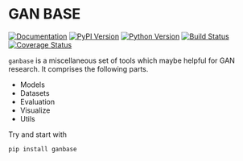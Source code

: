 # GAN BASE

[![Documentation](https://img.shields.io/badge/documentation-master-green.svg)](https://innerlee.github.io/ganbase/)
[![PyPI Version](https://img.shields.io/pypi/v/ganbase.svg)](https://pypi.python.org/pypi/ganbase)
[![Python Version](https://img.shields.io/pypi/pyversions/ganbase.svg)]()
[![Build Status](https://travis-ci.org/innerlee/ganbase.svg?branch=master)](https://travis-ci.org/innerlee/ganbase)
[![Coverage Status](https://codecov.io/gh/innerlee/ganbase/branch/master/graph/badge.svg)](https://codecov.io/gh/innerlee/ganbase)


`ganbase` is a miscellaneous set of tools which maybe helpful for GAN research.
It comprises the following parts.

- Models
- Datasets
- Evaluation
- Visualize
- Utils

Try and start with

```shell
pip install ganbase
```
